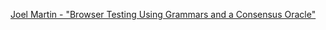 [Joel Martin - "Browser Testing Using Grammars and a Consensus Oracle"](https://kanaka.github.io/strangeloop2018/)
